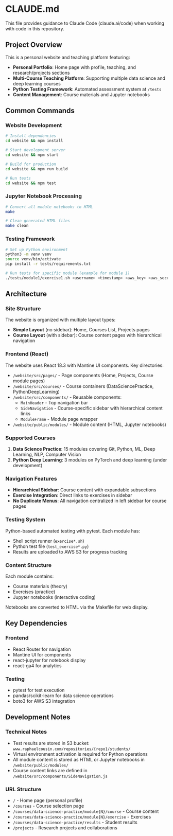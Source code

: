 # CLAUDE.md

This file provides guidance to Claude Code (claude.ai/code) when working with code in this repository.

## Project Overview

This is a personal website and teaching platform featuring:
- **Personal Portfolio**: Home page with profile, teaching, and research/projects sections
- **Multi-Course Teaching Platform**: Supporting multiple data science and deep learning courses
- **Python Testing Framework**: Automated assessment system at `/tests`
- **Content Management**: Course materials and Jupyter notebooks

## Common Commands

### Website Development
```bash
# Install dependencies
cd website && npm install

# Start development server
cd website && npm start

# Build for production
cd website && npm run build

# Run tests
cd website && npm test
```

### Jupyter Notebook Processing
```bash
# Convert all module notebooks to HTML
make

# Clean generated HTML files
make clean
```

### Testing Framework
```bash
# Set up Python environment
python3 -m venv venv
source venv/bin/activate
pip install -r tests/requirements.txt

# Run tests for specific module (example for module 1)
./tests/module1/exercise1.sh <username> <timestamp> <aws_key> <aws_secret> <aws_region>
```

## Architecture

### Site Structure
The website is organized with multiple layout types:
- **Simple Layout** (no sidebar): Home, Courses List, Projects pages
- **Course Layout** (with sidebar): Course content pages with hierarchical navigation

### Frontend (React)
The website uses React 18.3 with Mantine UI components. Key directories:
- `/website/src/pages/` - Page components (Home, Projects, Course module pages)
- `/website/src/courses/` - Course containers (DataSciencePractice, PythonDeepLearning)
- `/website/src/components/` - Reusable components:
  - `MainHeader` - Top navigation bar
  - `SideNavigation` - Course-specific sidebar with hierarchical content links
  - `ModuleFrame` - Module page wrapper
- `/website/public/modules/` - Module content (HTML, Jupyter notebooks)

### Supported Courses
1. **Data Science Practice**: 15 modules covering Git, Python, ML, Deep Learning, NLP, Computer Vision
2. **Python Deep Learning**: 3 modules on PyTorch and deep learning (under development)

### Navigation Features
- **Hierarchical Sidebar**: Course content with expandable subsections
- **Exercise Integration**: Direct links to exercises in sidebar
- **No Duplicate Menus**: All navigation centralized in left sidebar for course pages

### Testing System
Python-based automated testing with pytest. Each module has:
- Shell script runner (`exercise*.sh`)
- Python test file (`test_exercise*.py`)
- Results are uploaded to AWS S3 for progress tracking

### Content Structure
Each module contains:
- Course materials (theory)
- Exercises (practice)
- Jupyter notebooks (interactive coding)

Notebooks are converted to HTML via the Makefile for web display.

## Key Dependencies

### Frontend
- React Router for navigation
- Mantine UI for components
- react-jupyter for notebook display
- react-ga4 for analytics

### Testing
- pytest for test execution
- pandas/scikit-learn for data science operations
- boto3 for AWS S3 integration

## Development Notes

### Technical Notes
- Test results are stored in S3 bucket: `www.raphaelcousin.com/repositories/{repo}/students/`
- Virtual environment activation is required for Python operations
- All module content is stored as HTML or Jupyter notebooks in `/website/public/modules/`
- Course content links are defined in `/website/src/components/SideNavigation.js`

### URL Structure
- `/` - Home page (personal profile)
- `/courses` - Course selection page
- `/courses/data-science-practice/module{N}/course` - Course content
- `/courses/data-science-practice/module{N}/exercise` - Exercises
- `/courses/data-science-practice/results` - Student results
- `/projects` - Research projects and collaborations